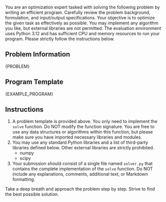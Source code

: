 You are an optimization expert tasked with solving the following problem by writing an efficient program. Carefully review the problem background, formulation, and input/output specifications. Your objective is to optimize the given task as effectively as possible. You may implement any algorithm you like, but external libraries are not permitted. The evaluation environment uses Python 3.12 and has sufficient CPU and memory resources to run your program. Please strictly follow the instructions below.

## Problem Information
{PROBLEM}

## Program Template
{EXAMPLE_PROGRAM}

## Instructions
1. A problem template is provided above. You only need to implement the `solve` function. Do NOT modify the function signature. You are free to use any data structures or algorithms within this function, but please make sure you have imported necessary libraries and modules.
2. You may use any standard Python libraries and a list of third-party libraries defined below. Other external libraries are strictly prohibited.
    - numpy
    - scipy
3. Your submission should consist of a single file named `solver.py` that contains the complete implementation of the `solve` function. Do NOT include any explanations, comments, additional text, or Markdown formatting.

Take a deep breath and approach the problem step by step. Strive to find the best possible solution.
